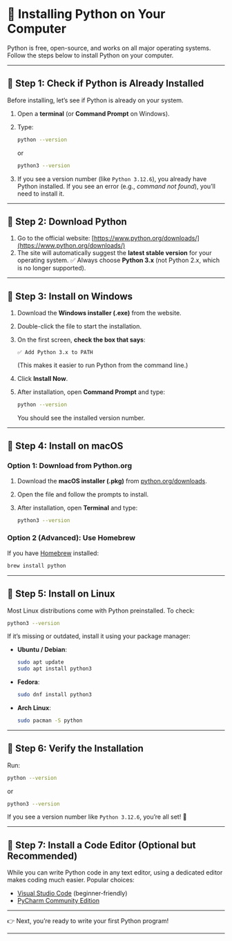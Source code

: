 # 🐍 Installing Python on Your Computer

Python is free, open-source, and works on all major operating systems. Follow the steps below to install Python on your computer.

---

## 🔹 Step 1: Check if Python is Already Installed

Before installing, let’s see if Python is already on your system.

1. Open a **terminal** (or **Command Prompt** on Windows).
2. Type:

   ```bash
   python --version
   ```

   or

   ```bash
   python3 --version
   ```
3. If you see a version number (like `Python 3.12.6`), you already have Python installed.
   If you see an error (e.g., *command not found*), you’ll need to install it.

---

## 🔹 Step 2: Download Python

1. Go to the official website: [https://www.python.org/downloads/](https://www.python.org/downloads/)
2. The site will automatically suggest the **latest stable version** for your operating system.
   ✅ Always choose **Python 3.x** (not Python 2.x, which is no longer supported).

---

## 🔹 Step 3: Install on Windows

1. Download the **Windows installer (.exe)** from the website.
2. Double-click the file to start the installation.
3. On the first screen, **check the box that says**:

   ```
   ✅ Add Python 3.x to PATH
   ```

   (This makes it easier to run Python from the command line.)
4. Click **Install Now**.
5. After installation, open **Command Prompt** and type:

   ```bash
   python --version
   ```

   You should see the installed version number.

---

## 🔹 Step 4: Install on macOS

### Option 1: Download from Python.org

1. Download the **macOS installer (.pkg)** from [python.org/downloads](https://www.python.org/downloads/).
2. Open the file and follow the prompts to install.
3. After installation, open **Terminal** and type:

   ```bash
   python3 --version
   ```

### Option 2 (Advanced): Use Homebrew

If you have [Homebrew](https://brew.sh/) installed:

```bash
brew install python
```

---

## 🔹 Step 5: Install on Linux

Most Linux distributions come with Python preinstalled.
To check:

```bash
python3 --version
```

If it’s missing or outdated, install it using your package manager:

* **Ubuntu / Debian**:

  ```bash
  sudo apt update
  sudo apt install python3
  ```
* **Fedora**:

  ```bash
  sudo dnf install python3
  ```
* **Arch Linux**:

  ```bash
  sudo pacman -S python
  ```

---

## 🔹 Step 6: Verify the Installation

Run:

```bash
python --version
```

or

```bash
python3 --version
```

If you see a version number like `Python 3.12.6`, you’re all set! 🎉

---

## 🔹 Step 7: Install a Code Editor (Optional but Recommended)

While you can write Python code in any text editor, using a dedicated editor makes coding much easier.
Popular choices:

* [Visual Studio Code](https://code.visualstudio.com/) (beginner-friendly)
* [PyCharm Community Edition](https://www.jetbrains.com/pycharm/download/)

---

👉 Next, you’re ready to write your first Python program!

---
